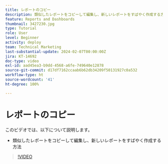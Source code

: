 ```yaml
---
title: レポートのコピー
description: 類似したレポートをコピーして編集し、新しいレポートをすばやく作成する方法について説明します。
feature: Reports and Dashboards
thumbnail: 3427230.jpg
type: Tutorial
role: User
level: Beginner
activity: deploy
team: Technical Marketing
last-substantial-update: 2024-02-07T00:00:00Z
jira: KT-14692
doc-type: video
exl-id: aad45ea3-b9dd-4568-a6fe-749640e12878
source-git-commit: d17df7162ccaab6b62db34209f50131927c0a532
workflow-type: ht
source-wordcount: '41'
ht-degree: 100%

---
```


# レポートのコピー

このビデオでは、以下について説明します。

* 類似したレポートをコピーして編集し、新しいレポートをすばやく作成する方法

>[!VIDEO](https://video.tv.adobe.com/v/3437046/?quality=12&learn=on&enablevpops&captions=jpn)
